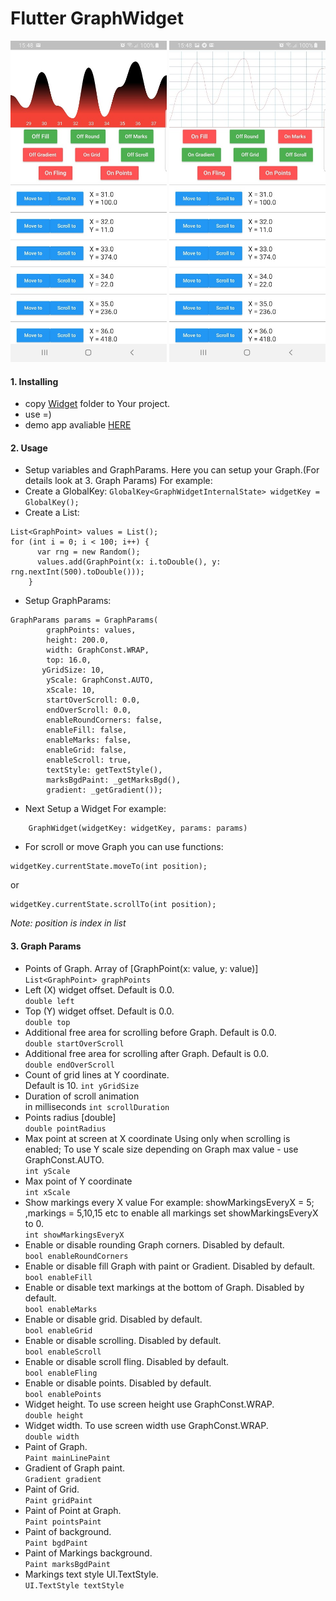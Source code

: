 
# Flutter GraphWidget


<img src="https://github.com/fedorenkoalex/Flutter-GraphWidget/blob/master/raw/imgs/pic1.jpg" width="250">
<img src="https://github.com/fedorenkoalex/Flutter-GraphWidget/blob/master/raw/imgs/pic2.jpg" width="250">

#### 1. Installing
 - copy [Widget](widget/) folder to Your project.
 - use =)
 - demo app avaliable [HERE](raw/app-release.apk)
#### 2. Usage
 - Setup variables and GraphParams. Here you can setup your Graph.(For details look at 3. Graph Params) 
For example:
 - Create a GlobalKey:
```GlobalKey<GraphWidgetInternalState> widgetKey = GlobalKey();```
 - Create a List:
```
List<GraphPoint> values = List();
for (int i = 0; i < 100; i++) {
      var rng = new Random();
      values.add(GraphPoint(x: i.toDouble(), y: rng.nextInt(500).toDouble()));
    }
```
 - Setup GraphParams:
```
GraphParams params = GraphParams(
        graphPoints: values,
        height: 200.0,
        width: GraphConst.WRAP,
        top: 16.0,
       yGridSize: 10,
        yScale: GraphConst.AUTO,
        xScale: 10,
        startOverScroll: 0.0,
        endOverScroll: 0.0,
        enableRoundCorners: false,
        enableFill: false,
        enableMarks: false,
        enableGrid: false,
        enableScroll: true,
        textStyle: getTextStyle(),
        marksBgdPaint: _getMarksBgd(),
        gradient: _getGradient());
```
 - Next Setup a Widget
For example:
```
    GraphWidget(widgetKey: widgetKey, params: params)
```
 - For scroll or move Graph you can use functions:
 ```
 widgetKey.currentState.moveTo(int position);
 ```
 or 
 ```
 widgetKey.currentState.scrollTo(int position);
 ```
 *Note: position is index in list*
#### 3. Graph Params
 - Points of Graph. Array of [GraphPoint(x: value, y: value)]<br/>
```List<GraphPoint> graphPoints```
 - Left (X) widget offset.
Default is 0.0.<br/>
```double left```
 - Top (Y) widget offset.
Default is 0.0.<br/>
```double top```
 - Additional free area for scrolling before Graph.
Default is 0.0.<br/>
```double startOverScroll```
 - Additional free area for scrolling after Graph.
Default is 0.0.<br/>
```double endOverScroll```
 - Count of grid lines at Y coordinate.<br/>
Default is 10.
```int yGridSize```
 - Duration of scroll animation<br/>
in milliseconds
```int scrollDuration```
 - Points radius [double]<br/>
```double pointRadius```
 - Max point at screen at X coordinate
Using only when scrolling is enabled;
To use Y scale size depending on Graph max value - use GraphConst.AUTO.<br/>
```int yScale```
 - Max point of Y coordinate<br/>
```int xScale```
 - Show markings every X value
For example:
showMarkingsEveryX = 5; ,markings = 5,10,15 etc
to enable all markings set showMarkingsEveryX to 0.<br/>
```int showMarkingsEveryX```
 - Enable or disable rounding Graph corners.
Disabled by default.<br/>
```bool enableRoundCorners```
 - Enable or disable fill Graph with paint or Gradient.
Disabled by default.<br/>
```bool enableFill```
 - Enable or disable text markings at the bottom of Graph.
Disabled by default.<br/>
```bool enableMarks```
 - Enable or disable grid.
Disabled by default.<br/>
```bool enableGrid```
 - Enable or disable scrolling.
Disabled by default.<br/>
```bool enableScroll```
 - Enable or disable scroll fling.
Disabled by default.<br/>
```bool enableFling```
 - Enable or disable points.
Disabled by default.<br/>
```bool enablePoints```
 - Widget height.
To use screen height use GraphConst.WRAP.<br/>
```double height```
 - Widget width.
To use screen width use GraphConst.WRAP.<br/>
```double width```
 - Paint of Graph.<br/>
```Paint mainLinePaint```
 - Gradient of Graph paint.<br/>
```Gradient gradient```
 - Paint of Grid.<br/>
```Paint gridPaint```
 - Paint of Point at Graph.<br/>
```Paint pointsPaint```
 - Paint of background.<br/>
```Paint bgdPaint```
 - Paint of Markings background.<br/>
```Paint marksBgdPaint```
 - Markings text style UI.TextStyle.<br/>
```UI.TextStyle textStyle```
 
